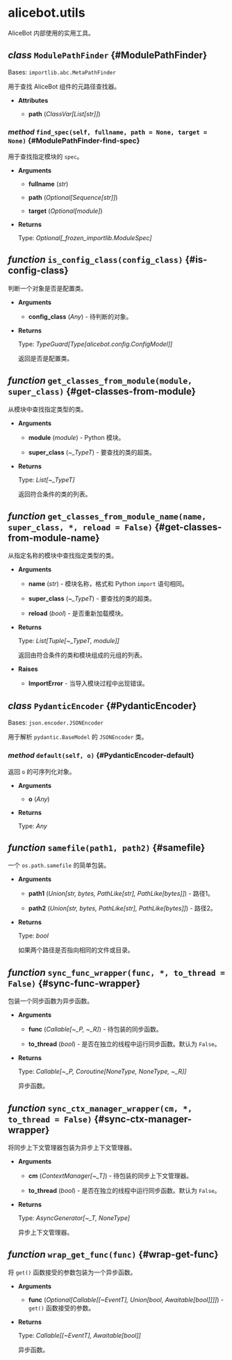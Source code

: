 # alicebot.utils

AliceBot 内部使用的实用工具。

## _class_ `ModulePathFinder` {#ModulePathFinder}

Bases: `importlib.abc.MetaPathFinder`

用于查找 AliceBot 组件的元路径查找器。

- **Attributes**

  - **path** (_ClassVar\[List\[str\]\]_)

### _method_ `find_spec(self, fullname, path = None, target = None)` {#ModulePathFinder-find-spec}

用于查找指定模块的 `spec`。

- **Arguments**

  - **fullname** (_str_)

  - **path** (_Optional\[Sequence\[str\]\]_)

  - **target** (_Optional\[module\]_)

- **Returns**

  Type: _Optional\[\_frozen\_importlib.ModuleSpec\]_

## _function_ `is_config_class(config_class)` {#is-config-class}

判断一个对象是否是配置类。

- **Arguments**

  - **config\_class** (_Any_) - 待判断的对象。

- **Returns**

  Type: _TypeGuard\[Type\[alicebot.config.ConfigModel\]\]_

  返回是否是配置类。

## _function_ `get_classes_from_module(module, super_class)` {#get-classes-from-module}

从模块中查找指定类型的类。

- **Arguments**

  - **module** (_module_) - Python 模块。

  - **super\_class** (_~\_TypeT_) - 要查找的类的超类。

- **Returns**

  Type: _List\[~\_TypeT\]_

  返回符合条件的类的列表。

## _function_ `get_classes_from_module_name(name, super_class, *, reload = False)` {#get-classes-from-module-name}

从指定名称的模块中查找指定类型的类。

- **Arguments**

  - **name** (_str_) - 模块名称，格式和 Python `import` 语句相同。

  - **super\_class** (_~\_TypeT_) - 要查找的类的超类。

  - **reload** (_bool_) - 是否重新加载模块。

- **Returns**

  Type: _List\[Tuple\[~\_TypeT, module\]\]_

  返回由符合条件的类和模块组成的元组的列表。

- **Raises**

  - **ImportError** - 当导入模块过程中出现错误。

## _class_ `PydanticEncoder` {#PydanticEncoder}

Bases: `json.encoder.JSONEncoder`

用于解析 `pydantic.BaseModel` 的 `JSONEncoder` 类。

### _method_ `default(self, o)` {#PydanticEncoder-default}

返回 `o` 的可序列化对象。

- **Arguments**

  - **o** (_Any_)

- **Returns**

  Type: _Any_

## _function_ `samefile(path1, path2)` {#samefile}

一个 `os.path.samefile` 的简单包装。

- **Arguments**

  - **path1** (_Union\[str, bytes, PathLike\[str\], PathLike\[bytes\]\]_) - 路径1。

  - **path2** (_Union\[str, bytes, PathLike\[str\], PathLike\[bytes\]\]_) - 路径2。

- **Returns**

  Type: _bool_

  如果两个路径是否指向相同的文件或目录。

## _function_ `sync_func_wrapper(func, *, to_thread = False)` {#sync-func-wrapper}

包装一个同步函数为异步函数。

- **Arguments**

  - **func** (_Callable\[~\_P, ~\_R\]_) - 待包装的同步函数。

  - **to\_thread** (_bool_) - 是否在独立的线程中运行同步函数。默认为 `False`。

- **Returns**

  Type: _Callable\[~\_P, Coroutine\[NoneType, NoneType, ~\_R\]\]_

  异步函数。

## _function_ `sync_ctx_manager_wrapper(cm, *, to_thread = False)` {#sync-ctx-manager-wrapper}

将同步上下文管理器包装为异步上下文管理器。

- **Arguments**

  - **cm** (_ContextManager\[~\_T\]_) - 待包装的同步上下文管理器。

  - **to\_thread** (_bool_) - 是否在独立的线程中运行同步函数。默认为 `False`。

- **Returns**

  Type: _AsyncGenerator\[~\_T, NoneType\]_

  异步上下文管理器。

## _function_ `wrap_get_func(func)` {#wrap-get-func}

将 `get()` 函数接受的参数包装为一个异步函数。

- **Arguments**

  - **func** (_Optional\[Callable\[\[~EventT\], Union\[bool, Awaitable\[bool\]\]\]\]_) - `get()` 函数接受的参数。

- **Returns**

  Type: _Callable\[\[~EventT\], Awaitable\[bool\]\]_

  异步函数。
